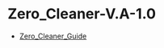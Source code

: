 # Zero_Cleaner-V.A-1.0

* [Zero_Cleaner_Guide](https://sites.google.com/view/zerocleaner-guide-v-1-0/%ED%99%88)
